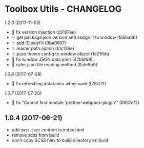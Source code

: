 # Toolbox Utils - CHANGELOG

*1.2.0* (2017-11-03)
  - 🐛 fix version injection (c8187ae) 
  - ✨ get package.json version and assign it to window (fd56a36) 
  - ✨ add IE polyfill (0ba0607) 
  - ✨ reader path option (b1c136e) 
  - ✨ pass theme config to window object (1e21fbb) 
  - 🐛 fix window JSON data print (47bbf69) 
  - 🔨 safer json file reading method (0afe9e0)

*1.0.8* (2017-07-28)
  - 🐛 fix refreshing data/color when save (f79cf7f)

*1.0.7* (2017-07-26)
  - 🐛 fix “Cannot find module 'prettier-webpack-plugin'” (0937cf2)

## 1.0.4 (2017-06-21)
- add `data.json` content to index.html
- remove scss from build
- don't copy SCSS files to build directory on build

